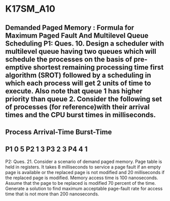 # K17SM_A10
Demanded Paged Memory : Formula for Maximum Paged Fault  And Multilevel Queue Scheduling
P1:
Ques. 10. Design a scheduler with multilevel queue having two queues which will schedule the processes on the basis of  pre-emptive shortest remaining processing time first algorithm (SROT) followed by a scheduling in which each process will get 2 units of time to execute. Also note that queue 1 has higher priority than queue 2.  Consider the following set of processes (for reference)with their arrival times and the CPU burst times in milliseconds.
-------------------------------------
Process  Arrival-Time   Burst-Time
-------------------------------------
P1             0      	       5
P2             1             	 3
P3             2               3
P4             4               1
-------------------------------------

P2:
Ques. 21. Consider a scenario of demand paged memory. Page table is held in registers. It takes 8 milliseconds to service a page fault if an empty page is available or the replaced page is not modified and 20 milliseconds if the replaced page is modified. Memory access time is 100 nanoseconds. Assume that the page to be replaced is modified 70 percent of the time. Generate a solution to find maximum acceptable page-fault rate for access time that is not more than 200 nanoseconds.
